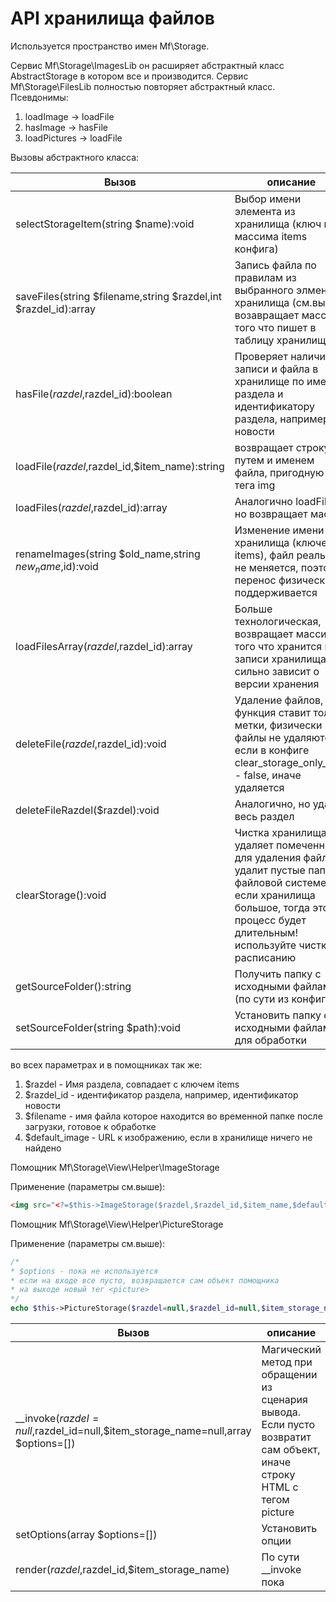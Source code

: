 # API хранилища файлов

Используется пространство имен Mf\Storage.


Сервис Mf\Storage\ImagesLib он расширяет абстрактный класс AbstractStorage в котором все и производится. 
Сервис Mf\Storage\FilesLib полностью повторяет абстрактный класс.
Псевдонимы:
1. loadImage -> loadFile
2. hasImage -> hasFile
3. loadPictures -> loadFile


Вызовы абстрактного класса:

Вызов | описание
------|--------------
 selectStorageItem(string $name):void | Выбор имени элемента из хранилища (ключ из массима items конфига) 
 saveFiles(string $filename,string $razdel,int $razdel_id):array | Запись файла по правилам из выбранного элмента хранилища (см.выше), возавращает массив того что пишет в таблицу хранилища.
 hasFile($razdel,$razdel_id):boolean | Проверяет наличие записи и файла в хранилище по имени раздела и идентификатору раздела, например, новости
 loadFile($razdel,$razdel_id,$item_name):string | возвращает строку с путем и именем файла, пригодную для тега img
 loadFiles($razdel,$razdel_id):array | Аналогично loadFile, но возвращает массив
 renameImages(string $old_name,string $new_name,$id):void | Изменение имени хранилища (ключей из items), файл реально не меняется, поэтому перенос физически не поддерживается
 loadFilesArray($razdel,$razdel_id):array | Больше технологическая, возвращает массив того что хранится в записи хранилища, сильно зависит о версии хранения
 deleteFile($razdel,$razdel_id):void | Удаление файлов, функция ставит только метки, физически файлы не удаляются, если в конфиге clear_storage_only_cron - false, иначе удаляется
 deleteFileRazdel($razdel):void | Аналогично, но удалиь весь раздел
 clearStorage():void | Чистка хранилища, удаляет помеченные для удаления файлы, удалит пустые папки в файловой системе, если хранилища большое, тогда этот процесс будет длительным! используйте чистку по расписанию
 getSourceFolder():string | Получить папку с исходными файлами (по сути из конфига)
 setSourceFolder(string $path):void | Установить папку с исходными файлами для обработки
 
 
 во всех параметрах и в помощниках так же:
 1. $razdel - Имя раздела, совпадает с ключем items
 2. $razdel_id - идентификатор раздела, например, идентификатор новости
 3. $filename - имя файла которое находится во временной папке после загрузки, готовое к обработке
 4. $default_image - URL к изображению, если в хранилище ничего не найдено
 
 
Помощник Mf\Storage\View\Helper\ImageStorage

Применение (параметры см.выше):
```html
<img src="<?=$this->ImageStorage($razdel,$razdel_id,$item_name,$default_image)?>" alt="">
```

Помощник Mf\Storage\View\Helper\PictureStorage

Применение (параметры см.выше):
```php
/*
* $options - пока не используется
* если на входе все пусто, возвращается сам объект помощника
* на выходе новый тег <picture> 
*/
echo $this->PictureStorage($razdel=null,$razdel_id=null,$item_storage_name=null,array $options=[]);
```

Вызов | описание
------|--------------
__invoke($razdel=null,$razdel_id=null,$item_storage_name=null,array $options=[]) | Магический метод при обращении из сценария вывода. Если пусто возвратит сам объект, иначе строку HTML с тегом picture
setOptions(array $options=[]) | Установить опции 
render($razdel,$razdel_id,$item_storage_name) | По сути __invoke пока




